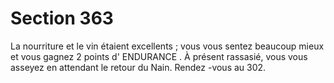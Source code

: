 # Section 363

La nourriture et le vin étaient excellents  ; vous vous sentez beaucoup mieux et vous
gagnez 2 points d' ENDURANCE . À présent rassasié, vous vous asseyez en attendant le retour
du Nain. Rendez -vous au 302.